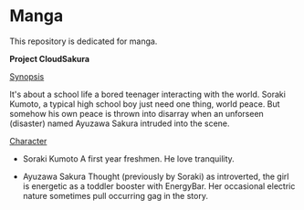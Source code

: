# Manga
This repository is dedicated for manga.

<b>Project CloudSakura</b>

<u>Synopsis</u>

It's about a school life a bored teenager interacting with the world. Soraki Kumoto, a typical high school boy just 
need one thing, world peace. But somehow his own peace is thrown into disarray when an unforseen (disaster) named Ayuzawa 
Sakura intruded into the scene. 

<u>Character</u>

- Soraki Kumoto 
  A first year freshmen. He love tranquility. 

- Ayuzawa Sakura 
  Thought (previously by Soraki) as introverted, the girl is energetic as a toddler booster with EnergyBar. Her occasional 
  electric nature sometimes pull occurring gag in the story.
